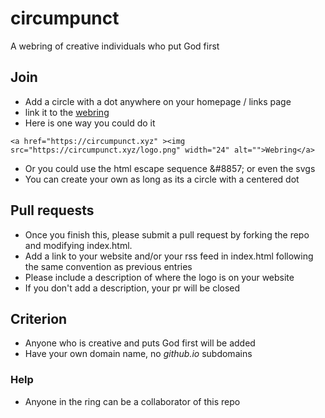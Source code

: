 # circumpunct
A webring of creative individuals who put God first

## Join
- Add a circle with a dot anywhere on your homepage / links page
- link it to the [webring](https://circumpunct.xyz)
- Here is one way you could do it
```
<a href="https://circumpunct.xyz" ><img src="https://circumpunct.xyz/logo.png" width="24" alt="">Webring</a>
```
- Or you could use the html escape sequence &amp;#8857; or even the svgs
- You can create your own as long as its a circle with a centered dot

## Pull requests
- Once you finish this, please submit a pull request by forking the repo and modifying index.html.
- Add a link to your website and/or your rss feed in index.html following the same convention as previous entries
- Please include a description of where the logo is on your website
- If you don't add a description, your pr will be closed

## Criterion
- Anyone who is creative and puts God first will be added
- Have your own domain name, no *github.io* subdomains

### Help
- Anyone in the ring can be a collaborator of this repo

